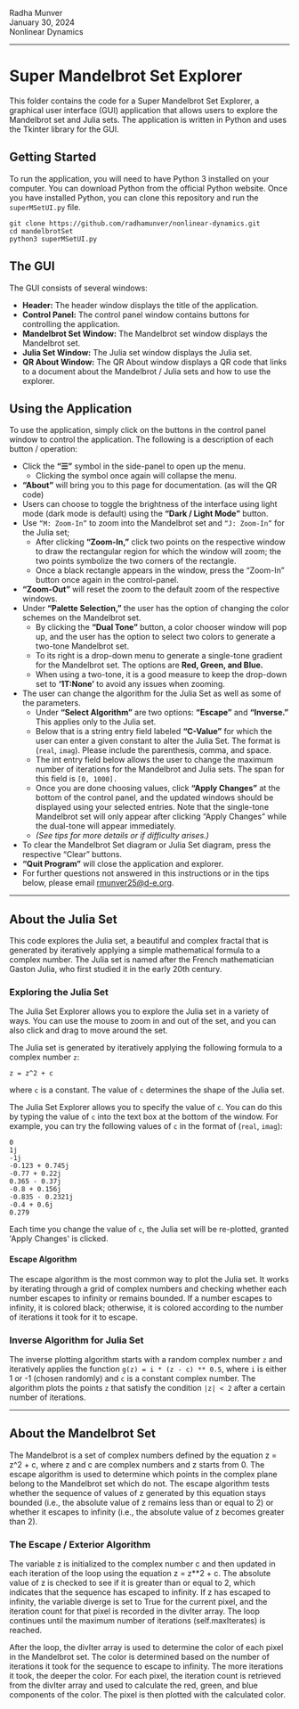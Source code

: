 Radha Munver  
January 30, 2024  
Nonlinear Dynamics  

---

# Super Mandelbrot Set Explorer

This folder contains the code for a Super Mandelbrot Set Explorer, a graphical user interface (GUI) application that allows users to explore the Mandelbrot set and Julia sets. The application is written in Python and uses the Tkinter library for the GUI.

## Getting Started

To run the application, you will need to have Python 3 installed on your computer. You can download Python from the official Python website. Once you have installed Python, you can clone this repository and run the `superMSetUI.py` file.

```
git clone https://github.com/radhamunver/nonlinear-dynamics.git
cd mandelbrotSet
python3 superMSetUI.py
```

## The GUI

The GUI consists of several windows:

* **Header:** The header window displays the title of the application.
* **Control Panel:** The control panel window contains buttons for controlling the application.
* **Mandelbrot Set Window:** The Mandelbrot set window displays the Mandelbrot set.
* **Julia Set Window:** The Julia set window displays the Julia set.
* **QR About Window:** The QR About window displays a QR code that links to a document about the Mandelbrot / Julia sets and how to use the explorer.

## Using the Application

To use the application, simply click on the buttons in the control panel window to control the application. The following is a description of each button / operation:

* Click the **“☰”** symbol in the side-panel to open up the menu.
    * Clicking the symbol once again will collapse the menu.
* **“About”** will bring you to this page for documentation. (as will the QR code)
* Users can choose to toggle the brightness of the interface using light mode (dark mode is default) using the **“Dark / Light Mode”** button.
* Use <code>“M: Zoom-In”</code> to zoom into the Mandelbrot set and <code>“J: Zoom-In”</code> for the Julia set;
    * After clicking **“Zoom-In,”** click two points on the respective window to draw the rectangular region for which the window will zoom; the two points symbolize the two corners of the rectangle.
    * Once a black rectangle appears in the window, press the “Zoom-In” button once again in the control-panel.
* **“Zoom-Out”** will reset the zoom to the default zoom of the respective windows.
* Under **“Palette Selection,”** the user has the option of changing the color schemes on the Mandelbrot set. 
    * By clicking the **“Dual Tone”** button, a color chooser window will pop up, and the user has the option to select two colors to generate a two-tone Mandelbrot set. 
    * To its right is a drop-down menu to generate a single-tone gradient for the Mandelbrot set. The options are **Red, Green, and Blue.** 
    * When using a two-tone, it is a good measure to keep the drop-down set to **‘1T:None’** to avoid any issues when zooming.
* The user can change the algorithm for the Julia Set as well as some of the parameters.
    * Under **“Select Algorithm”** are two options: **“Escape”** and **“Inverse.”** This applies only to the Julia set.
    * Below that is a string entry field labeled **“C-Value”** for which the user can enter a given constant to alter the Julia Set. The format is (<code>real</code>, <code>imag</code>). Please include the parenthesis, comma, and space.
    * The int entry field below allows the user to change the maximum number of iterations for the Mandelbrot and Julia sets. The span for this field is <code>[0, 1000].</code>
    * Once you are done choosing values, click **“Apply Changes”** at the bottom of the control panel, and the updated windows should be displayed using your selected entries. Note that the single-tone Mandelbrot set will only appear after clicking “Apply Changes” while the dual-tone will appear immediately.
    * *(See tips for more details or if difficulty arises.)*
* To clear the Mandelbrot Set diagram or Julia Set diagram, press the respective “Clear” buttons.
* **“Quit Program”** will close the application and explorer.
* For further questions not answered in this instructions or in the tips below, please email <a>rmunver25@d-e.org</a>. 

---

## About the Julia Set

This code explores the Julia set, a beautiful and complex fractal that is generated by iteratively applying a simple mathematical formula to a complex number. The Julia set is named after the French mathematician Gaston Julia, who first studied it in the early 20th century.


### Exploring the Julia Set

The Julia Set Explorer allows you to explore the Julia set in a variety of ways. You can use the mouse to zoom in and out of the set, and you can also click and drag to move around the set.

The Julia set is generated by iteratively applying the following formula to a complex number `z`:

```
z = z^2 + c
```

where `c` is a constant. The value of `c` determines the shape of the Julia set.

The Julia Set Explorer allows you to specify the value of `c`. You can do this by typing the value of `c` into the text box at the bottom of the window. For example, you can try the following values of `c` in the format of (<code>real</code>, <code>imag</code>):

```
0
1j
-1j
-0.123 + 0.745j
-0.77 + 0.22j
0.365 - 0.37j
-0.8 + 0.156j
-0.835 - 0.2321j
-0.4 + 0.6j
0.279
```

Each time you change the value of `c`, the Julia set will be re-plotted, granted 'Apply Changes' is clicked.

#### Escape Algorithm

The escape algorithm is the most common way to plot the Julia set. It works by iterating through a grid of complex numbers and checking whether each number escapes to infinity or remains bounded. If a number escapes to infinity, it is colored black; otherwise, it is colored according to the number of iterations it took for it to escape.

### Inverse Algorithm for Julia Set

The inverse plotting algorithm starts with a random complex number `z` and iteratively applies the function `g(z) = i * (z - c) ** 0.5`, where `i` is either 1 or -1 (chosen randomly) and `c` is a constant complex number. The algorithm plots the points `z` that satisfy the condition `|z| < 2` after a certain number of iterations.

---

## About the Mandelbrot Set

The Mandelbrot is a set of complex numbers defined by the equation z = z^2 + c, where z and c are complex numbers and z starts from 0. The escape algorithm is used to determine which points in the complex plane belong to the Mandelbrot set which do not. The escape algorithm tests whether the sequence of values of z generated by this equation stays bounded (i.e., the absolute value of z remains less than or equal to 2) or whether it escapes to infinity (i.e., the absolute value of z becomes greater than 2).

### The Escape / Exterior Algorithm

The variable z is initialized to the complex number c and then updated in each iteration of the loop using the equation z = z**2 + c. The absolute value of z is checked to see if it is greater than or equal to 2, which indicates that the sequence has escaped to infinity. If z has escaped to infinity, the variable diverge is set to True for the current pixel, and the iteration count for that pixel is recorded in the divIter array. The loop continues until the maximum number of iterations (self.maxIterates) is reached.

After the loop, the divIter array is used to determine the color of each pixel in the Mandelbrot set. The color is determined based on the number of iterations it took for the sequence to escape to infinity. The more iterations it took, the deeper the color. For each pixel, the iteration count is retrieved from the divIter array and used to calculate the red, green, and blue components of the color. The pixel is then plotted with the calculated color.